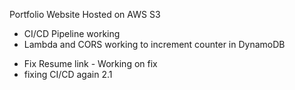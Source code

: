 Portfolio Website Hosted on AWS S3

- CI/CD Pipeline working
- Lambda and CORS working to increment counter in DynamoDB
* Fix Resume link  - Working on fix 
* fixing CI/CD again 2.1